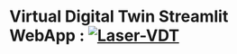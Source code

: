 # Virtual Digital Twin Streamlit WebApp : [![Laser-VDT](https://img.shields.io/badge/StreamlitAPP-streamlit-red)](https://amtwinlab.streamlit.app/)